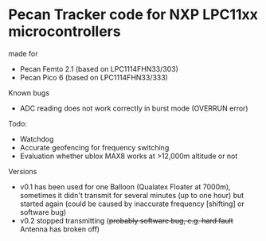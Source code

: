 Pecan Tracker code for NXP LPC11xx microcontrollers
===================================================

made for
  * Pecan Femto 2.1 (based on LPC1114FHN33/303)
  * Pecan Pico 6 (based on LPC1114FHN33/333)

Known bugs
  * ADC reading does not work correctly in burst mode (OVERRUN error)

Todo:
  * Watchdog
  * Accurate geofencing for frequency switching
  * Evaluation whether ublox MAX8 works at >12,000m altitude or not

Versions
  * v0.1 has been used for one Balloon (Qualatex Floater at 7000m), sometimes it didn't transmit for several minutes (up to one hour) but started again (could be caused by inaccurate frequency [shifting] or software bug)
  * v0.2 stopped transmitting (~~probably software bug, e.g. hard fault~~ Antenna has broken off)
